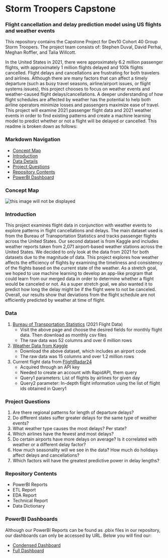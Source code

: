 # **Storm Troopers Capstone**
### Flight cancellation and delay prediction model using US flights and weather events

This repository contains the Capstone Project for Dev10 Cohort 40 Group Storm Troopers. The project team consists of: Stephen Duval, David Perhai, Meghan Roffler, and Talia Willcott. 

In the United States in 2021, there were approximately 6.2 million passenger flights, with approximately 1 million flights delayed and 100k flights cancelled. Flight delays and cancellations are frustrating for both travelers and airlines. Although there are many factors that can affect a timely departure (such as busy travel seasons, airline/airport issues, or flight systems issues), this project chooses to focus on weather events and weather-caused flight delays/cancellations. A deeper understanding of how flight schedules are affected by weather has the potential to help both airline operators minimize losses and passengers maximize ease of travel. This project will examine 2021 passenger flight data and 2021 weather events in order to find existing patterns and create a machine learning model to predict whether or not a flight will be delayed or cancelled. This readme is broken down as follows:

### Markdown Navigation
<!-- TOC -->
- [Concept Map](#Concept-Map)
- [Introduction](#Introduction)
- [Data Details](#Data)
- [Project Questions](#Project_Questions)
- [Repository Contents](#Repository-Contents)
- [PowerBI Dashboard](#PowerBI_Dashboard)

<!-- /TOC -->

### Concept Map
![this image will not be displayed]("Flights_2021_ConceptMap.jpg")

### Introduction
This project examines flight data in conjunction with weather events to explore patterns in flight cancellations and delays. The main dataset used is from the Bureau of Transportation Statistics and tracks passenger flights across the United States. Our second dataset is from Kaggle and includes weather reports taken from 2,071 airport-based weather stations across the United States. We decided to only look at the data from 2021 for both datasets due to the magnitude of data. This project explores how weather affects the efficiency of flights by examining the timeliness and consistency of the flights based on the current state of the weather. As a stretch goal, we hoped to use machine learning to develop an app-like program that could learn from our merged data in order to determine whether a flight would be canceled or not. As a super stretch goal, we also wanted it to predict how long the delay might be if the flight were to not be canceled. Overall, our results show that deviations from the flight schedule are not efficiently predicted by weather at time of flight.

### Data
1. [Bureau of Transportation Statistics](https://www.transtats.bts.gov/Tables.asp?QO_VQ=EFD&QO_anzr=Nv4yv0r%FDb0-gvzr%FDcr4s14zn0pr%FDQn6n&QO_fu146_anzr=b0-gvzr) (2021 Flight Data)
	- Visit the above page and choose the desired fields for monthly flight data. Then download as monthly csv files
	- The raw data was 52 columns and over 6 million rows
2. [Weather Data from Kaggle](https://www.kaggle.com/datasets/sobhanmoosavi/us-weather-events)
	- Download the above dataset, which includes an airport code
	- The raw data was 15 columns and over 1.2 million rows
3. Current flight data from [FlightRadar24](https://www.flightradar24.com/42.85,-93.35/6)
	- Acquired through an API key
	- Needed to create an account with RapidAPI, them query
	- Query1 parameters: List of flights by airlines for given day
	- Query2 parameter: In-depth flight information using the list of flight ids obtained in Query1


### Project Questions
1. Are there regional patterns for length of departure delays?
2. Do different states suffer greater delays for the same type of weather events?
3. What weather type causes the most delays? Per state? 
4. Which airlines have the fewest and most delays?
5. Do certain airports have more delays on average? Is it correlated with weather or a different delay factor?
6. How much seasonality will we see in the data? How much do holidays affect delays and cancellations?
7. Which factors will have the greatest predictive power in delay lengths?


### Repository Contents 
- PowerBI Reports 
- ETL Report
- EDA Report
- Technical Report
- Data Dictionary


### PowerBI Dashboards
Although our PowerBI Reports can be found as .pbix files in our repository, our dashboards can only be accessed by URL. Below you will find our:
- [Condensed Dashboard](https://app.powerbi.com/groups/1babf15b-e7e7-40a7-93bc-1583b618e8b5/dashboards/921be722-5b40-400c-a03f-ec34c618686d)
- [Full Dashboard](https://app.powerbi.com/groups/1babf15b-e7e7-40a7-93bc-1583b618e8b5/dashboards/2737bc96-c3a4-4e7e-b523-be083aeaca01)



	
